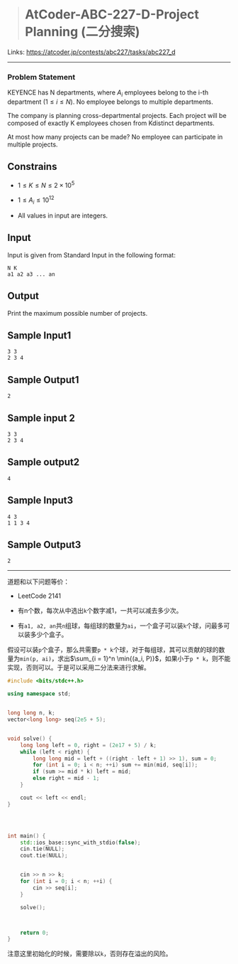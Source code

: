 > # AtCoder-ABC-227-D-Project Planning (二分搜索)

Links: https://atcoder.jp/contests/abc227/tasks/abc227_d

----

### Problem Statement

KEYENCE has N departments, where $A_i$ employees belong to the i-th department ($1 \leq i \leq N$). No employee belongs to multiple departments.

The company is planning cross-departmental projects. Each project will be composed of exactly K employees chosen from Kdistinct departments.

At most how many projects can be made? No employee can participate in multiple projects.

## Constrains

* $1 \leq K \leq N \leq 2 \times 10^5$
* $1 \leq A_i \leq 10^{12}$

* All values in input are integers.

## Input

Input is given from Standard Input in the following format:

```
N K
a1 a2 a3 ... an
```

## Output

Print the maximum possible number of projects.

## Sample Input1

```
3 3
2 3 4
```

## Sample Output1

```
2
```

## Sample input 2

```
3 3
2 3 4
```

## Sample output2

```
4
```

## Sample Input3

```
4 3
1 1 3 4
```

## Sample Output3

```
2
```

----

道题和以下问题等价：

* LeetCode 2141

* 有n个数，每次从中选出`k`个数字减1，一共可以减去多少次。
* 有`a1, a2, an`共`n`组球，每组球的数量为`ai`，一个盒子可以装`k`个球，问最多可以装多少个盒子。

假设可以装`p`个盒子，那么共需要`p * k`个球，对于每组球，其可以贡献的球的数量为`min(p, ai)`，求出$\sum_{i = 1}^n \min{(a_i, P)}$，如果小于`p * k`，则不能实现，否则可以。于是可以采用二分法来进行求解。

```c++
#include <bits/stdc++.h>

using namespace std;


long long n, k;
vector<long long> seq(2e5 + 5);


void solve() {
    long long left = 0, right = (2e17 + 5) / k;
    while (left < right) {
        long long mid = left + ((right - left + 1) >> 1), sum = 0;
        for (int i = 0; i < n; ++i) sum += min(mid, seq[i]);
        if (sum >= mid * k) left = mid;
        else right = mid - 1;
    }

    cout << left << endl;
}




int main() {
    std::ios_base::sync_with_stdio(false);
    cin.tie(NULL);
    cout.tie(NULL);


    cin >> n >> k;
    for (int i = 0; i < n; ++i) {
        cin >> seq[i];
    }

    solve();



    return 0;
}
```

注意这里初始化的时候，需要除以`k`，否则存在溢出的风险。















